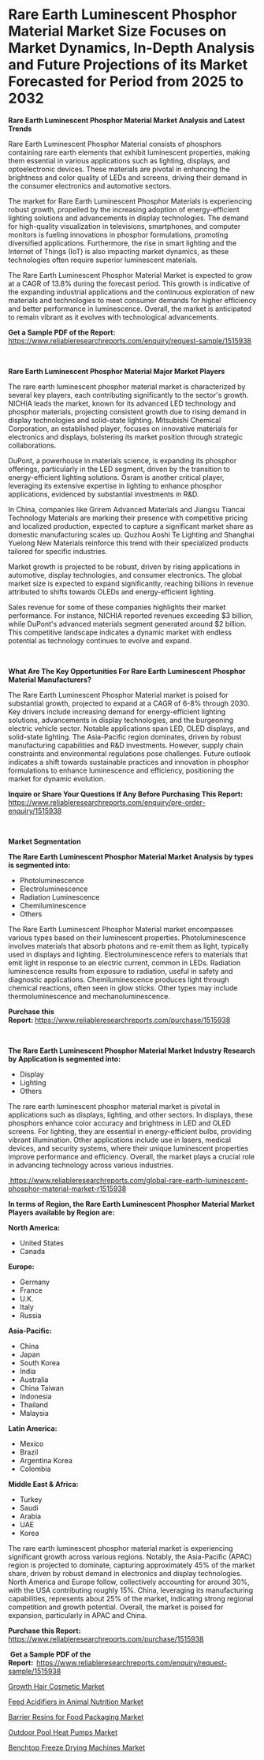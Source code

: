 <p><h1>Rare Earth Luminescent Phosphor Material Market Size Focuses on Market Dynamics, In-Depth Analysis and Future Projections of its Market Forecasted for Period from 2025 to 2032</h1></p><p><strong>Rare Earth Luminescent Phosphor Material Market Analysis and Latest Trends</strong></p>
<p><p>Rare Earth Luminescent Phosphor Material consists of phosphors containing rare earth elements that exhibit luminescent properties, making them essential in various applications such as lighting, displays, and optoelectronic devices. These materials are pivotal in enhancing the brightness and color quality of LEDs and screens, driving their demand in the consumer electronics and automotive sectors.</p><p>The market for Rare Earth Luminescent Phosphor Materials is experiencing robust growth, propelled by the increasing adoption of energy-efficient lighting solutions and advancements in display technologies. The demand for high-quality visualization in televisions, smartphones, and computer monitors is fueling innovations in phosphor formulations, promoting diversified applications. Furthermore, the rise in smart lighting and the Internet of Things (IoT) is also impacting market dynamics, as these technologies often require superior luminescent materials.</p><p>The Rare Earth Luminescent Phosphor Material Market is expected to grow at a CAGR of 13.8% during the forecast period. This growth is indicative of the expanding industrial applications and the continuous exploration of new materials and technologies to meet consumer demands for higher efficiency and better performance in luminescence. Overall, the market is anticipated to remain vibrant as it evolves with technological advancements.</p></p>
<p><strong>Get a Sample PDF of the Report:&nbsp;</strong> <a href="https://www.reliableresearchreports.com/enquiry/request-sample/1515938?utm_campaign=41&utm_medium=2&utm_source=Github&utm_content=ia&utm_term=18012025&utm_id=rare-earth-luminescent-phosphor-material">https://www.reliableresearchreports.com/enquiry/request-sample/1515938</a></p>
<p>&nbsp;</p>
<p><strong>Rare Earth Luminescent Phosphor Material Major Market Players</strong></p>
<p><p>The rare earth luminescent phosphor material market is characterized by several key players, each contributing significantly to the sector's growth. NICHIA leads the market, known for its advanced LED technology and phosphor materials, projecting consistent growth due to rising demand in display technologies and solid-state lighting. Mitsubishi Chemical Corporation, an established player, focuses on innovative materials for electronics and displays, bolstering its market position through strategic collaborations.</p><p>DuPont, a powerhouse in materials science, is expanding its phosphor offerings, particularly in the LED segment, driven by the transition to energy-efficient lighting solutions. Osram is another critical player, leveraging its extensive expertise in lighting to enhance phosphor applications, evidenced by substantial investments in R&D.</p><p>In China, companies like Grirem Advanced Materials and Jiangsu Tiancai Technology Materials are marking their presence with competitive pricing and localized production, expected to capture a significant market share as domestic manufacturing scales up. Quzhou Aoshi Te Lighting and Shanghai Yuelong New Materials reinforce this trend with their specialized products tailored for specific industries.</p><p>Market growth is projected to be robust, driven by rising applications in automotive, display technologies, and consumer electronics. The global market size is expected to expand significantly, reaching billions in revenue attributed to shifts towards OLEDs and energy-efficient lighting.</p><p>Sales revenue for some of these companies highlights their market performance. For instance, NICHIA reported revenues exceeding $3 billion, while DuPont's advanced materials segment generated around $2 billion. This competitive landscape indicates a dynamic market with endless potential as technology continues to evolve and expand.</p></p>
<p>&nbsp;</p>
<p><strong>What Are The Key Opportunities For Rare Earth Luminescent Phosphor Material Manufacturers?</strong></p>
<p><p>The Rare Earth Luminescent Phosphor Material market is poised for substantial growth, projected to expand at a CAGR of 6-8% through 2030. Key drivers include increasing demand for energy-efficient lighting solutions, advancements in display technologies, and the burgeoning electric vehicle sector. Notable applications span LED, OLED displays, and solid-state lighting. The Asia-Pacific region dominates, driven by robust manufacturing capabilities and R&D investments. However, supply chain constraints and environmental regulations pose challenges. Future outlook indicates a shift towards sustainable practices and innovation in phosphor formulations to enhance luminescence and efficiency, positioning the market for dynamic evolution.</p></p>
<p><strong>Inquire or Share Your Questions If Any Before Purchasing This Report:</strong> <a href="https://www.reliableresearchreports.com/enquiry/pre-order-enquiry/1515938?utm_campaign=41&utm_medium=2&utm_source=Github&utm_content=ia&utm_term=18012025&utm_id=rare-earth-luminescent-phosphor-material">https://www.reliableresearchreports.com/enquiry/pre-order-enquiry/1515938</a></p>
<p>&nbsp;</p>
<p><strong>Market Segmentation</strong></p>
<p><strong>The Rare Earth Luminescent Phosphor Material Market Analysis by types is segmented into:</strong></p>
<p><ul><li>Photoluminescence</li><li>Electroluminescence</li><li>Radiation Luminescence</li><li>Chemiluminescence</li><li>Others</li></ul></p>
<p><p>The Rare Earth Luminescent Phosphor Material market encompasses various types based on their luminescent properties. Photoluminescence involves materials that absorb photons and re-emit them as light, typically used in displays and lighting. Electroluminescence refers to materials that emit light in response to an electric current, common in LEDs. Radiation luminescence results from exposure to radiation, useful in safety and diagnostic applications. Chemiluminescence produces light through chemical reactions, often seen in glow sticks. Other types may include thermoluminescence and mechanoluminescence.</p></p>
<p><strong>Purchase this Report:&nbsp;</strong><a href="https://www.reliableresearchreports.com/purchase/1515938?utm_campaign=41&utm_medium=2&utm_source=Github&utm_content=ia&utm_term=18012025&utm_id=rare-earth-luminescent-phosphor-material">https://www.reliableresearchreports.com/purchase/1515938</a></p>
<p>&nbsp;</p>
<p><strong>The Rare Earth Luminescent Phosphor Material Market Industry Research by Application is segmented into:</strong></p>
<p><ul><li>Display</li><li>Lighting</li><li>Others</li></ul></p>
<p><p>The rare earth luminescent phosphor material market is pivotal in applications such as displays, lighting, and other sectors. In displays, these phosphors enhance color accuracy and brightness in LED and OLED screens. For lighting, they are essential in energy-efficient bulbs, providing vibrant illumination. Other applications include use in lasers, medical devices, and security systems, where their unique luminescent properties improve performance and efficiency. Overall, the market plays a crucial role in advancing technology across various industries.</p></p>
<p><a href="https://www.reliableresearchreports.com/global-rare-earth-luminescent-phosphor-material-market-r1515938?utm_campaign=41&utm_medium=2&utm_source=Github&utm_content=ia&utm_term=18012025&utm_id=rare-earth-luminescent-phosphor-material">&nbsp;https://www.reliableresearchreports.com/global-rare-earth-luminescent-phosphor-material-market-r1515938</a></p>
<p><strong>In terms of Region, the Rare Earth Luminescent Phosphor Material Market Players available by Region are:</strong></p>
<p>
    <p> <strong> North America: </strong>
        <ul>
            <li>United States</li>
            <li>Canada</li>
        </ul>
        </p> 
    <p> <strong> Europe: </strong>
        <ul>
            <li>Germany</li>
            <li>France</li>
            <li>U.K.</li>
            <li>Italy</li>
            <li>Russia</li>
        </ul>
        </p> 
    <p> <strong> Asia-Pacific: </strong>
        <ul>
            <li>China</li>
            <li>Japan</li>
            <li>South Korea</li>
            <li>India</li>
            <li>Australia</li>
            <li>China Taiwan</li>
            <li>Indonesia</li>
            <li>Thailand</li>
            <li>Malaysia</li>
        </ul>
        </p> 
    <p> <strong> Latin America: </strong>
        <ul>
            <li>Mexico</li>
            <li>Brazil</li>
            <li>Argentina Korea</li>
            <li>Colombia</li>
        </ul>
        </p> 
    <p> <strong> Middle East & Africa: </strong>
        <ul>
            <li>Turkey</li>
            <li>Saudi</li>
            <li>Arabia</li>
            <li>UAE</li>
            <li>Korea</li>
        </ul>
    </p>
    </p>
<p><p>The rare earth luminescent phosphor material market is experiencing significant growth across various regions. Notably, the Asia-Pacific (APAC) region is projected to dominate, capturing approximately 45% of the market share, driven by robust demand in electronics and display technologies. North America and Europe follow, collectively accounting for around 30%, with the USA contributing roughly 15%. China, leveraging its manufacturing capabilities, represents about 25% of the market, indicating strong regional competition and growth potential. Overall, the market is poised for expansion, particularly in APAC and China.</p></p>
<p><strong>Purchase this Report: </strong><a href="https://www.reliableresearchreports.com/purchase/1515938?utm_campaign=41&utm_medium=2&utm_source=Github&utm_content=ia&utm_term=18012025&utm_id=rare-earth-luminescent-phosphor-material">https://www.reliableresearchreports.com/purchase/1515938</a></p>
<p>&nbsp;<strong>Get a Sample PDF of the Report:&nbsp;&nbsp;</strong><a href="https://www.reliableresearchreports.com/enquiry/request-sample/1515938?utm_campaign=41&utm_medium=2&utm_source=Github&utm_content=ia&utm_term=18012025&utm_id=rare-earth-luminescent-phosphor-material">https://www.reliableresearchreports.com/enquiry/request-sample/1515938</a></p>
<p><strong></strong></p>
<p><p><a href="https://github.com/mauripalmi/Market-Research-Report-List-5/blob/main/growth-hair-cosmetic-market.md?utm_campaign=41&utm_medium=2&utm_source=Github&utm_content=ia&utm_term=18012025&utm_id=rare-earth-luminescent-phosphor-material">Growth Hair Cosmetic Market</a></p><p><a href="https://github.com/sholympia197070/Market-Research-Report-List-1/blob/main/feed-acidifiers-in-animal-nutrition-market.md?utm_campaign=41&utm_medium=2&utm_source=Github&utm_content=ia&utm_term=18012025&utm_id=rare-earth-luminescent-phosphor-material">Feed Acidifiers in Animal Nutrition Market</a></p><p><a href="https://github.com/kbollin866/Market-Research-Report-List-1/blob/main/barrier-resins-for-food-packaging-market.md?utm_campaign=41&utm_medium=2&utm_source=Github&utm_content=ia&utm_term=18012025&utm_id=rare-earth-luminescent-phosphor-material">Barrier Resins for Food Packaging Market</a></p><p><a href="https://github.com/nicoletavirag/Market-Research-Report-List-5/blob/main/outdoor-pool-heat-pumps-market.md?utm_campaign=41&utm_medium=2&utm_source=Github&utm_content=ia&utm_term=18012025&utm_id=rare-earth-luminescent-phosphor-material">Outdoor Pool Heat Pumps Market</a></p><p><a href="https://github.com/sca704osol/Market-Research-Report-List-1/blob/main/benchtop-freeze-drying-machines-market.md?utm_campaign=41&utm_medium=2&utm_source=Github&utm_content=ia&utm_term=18012025&utm_id=rare-earth-luminescent-phosphor-material">Benchtop Freeze Drying Machines Market</a></p></p>